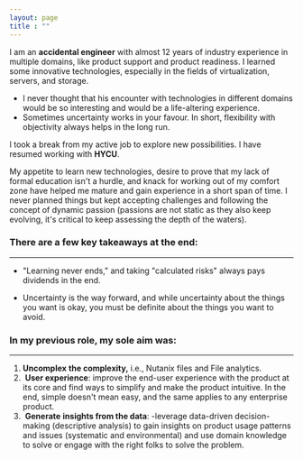 ```yaml
---
layout: page
title : ""
---
```


I am an **accidental engineer** with almost 12 years of industry experience in multiple domains, like product support and product readiness. I learned some innovative technologies, especially in the fields of virtualization, servers, and storage.

- I never thought that his encounter with technologies in different domains would be so interesting and would be a life-altering experience.
- Sometimes uncertainty works in your favour. In short, flexibility with objectivity always helps in the long run.

I took a break from my active job to explore new possibilities. I have resumed working with **HYCU**.

My appetite to learn new technologies, desire to prove that my lack of formal education isn't a hurdle, and knack for working out of my comfort zone have helped me mature and gain experience in a short span of time. 
I never planned things but kept accepting challenges and following the concept of dynamic passion (passions are not static as they also keep evolving, it's critical to keep assessing the depth of the waters).

### There are a few key takeaways at the end:

* * *

- "Learning never ends," and taking "calculated risks" always pays dividends in the end.
    
- Uncertainty is the way forward, and while uncertainty about the things you want is okay, you must be definite about the things you want to avoid.
    

### **In my previous role, my sole aim was:**
* * *

1. **Uncomplex** **the complexity,** i.e., Nutanix files and File analytics.
2.  **User experience**: improve the end-user experience with the product at its core and find ways to simplify and make the product intuitive. In the end, simple doesn't mean easy, and the same applies to any enterprise product.
3.  **Generate** **insights from the data**: -leverage data-driven decision-making (descriptive analysis) to gain insights on product usage patterns and issues (systematic and environmental) and use domain knowledge to solve or engage with the right folks to solve the problem.
